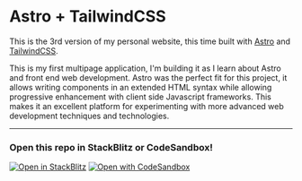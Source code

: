 # Astro + TailwindCSS

This is the 3rd version of my personal website, this time built with [Astro](https://astro.build) and [TailwindCSS](https://tailwindcss.com/).

This is my first multipage application, I'm building it as I learn about Astro and front end web development. Astro was the perfect fit for this project, it allows writing components in an extended HTML syntax while allowing progressive enhancement with client side Javascript frameworks. This makes it an excellent platform for experimenting with more advanced web development techniques and technologies.


---
### **Open this repo in StackBlitz or CodeSandbox!**

[![Open in StackBlitz](https://developer.stackblitz.com/img/open_in_stackblitz.svg)](https://stackblitz.com/github/AVGVSTVS96/astroSite)
[![Open with CodeSandbox](https://assets.codesandbox.io/github/button-edit-lime.svg)](https://codesandbox.io/p/sandbox/github/AVGVSTVS96/astroSite)

